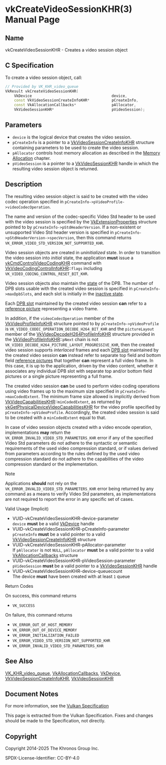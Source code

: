 # vkCreateVideoSessionKHR(3) Manual Page

## Name

vkCreateVideoSessionKHR - Creates a video session object



## [](#_c_specification)C Specification

To create a video session object, call:

```c++
// Provided by VK_KHR_video_queue
VkResult vkCreateVideoSessionKHR(
    VkDevice                                    device,
    const VkVideoSessionCreateInfoKHR*          pCreateInfo,
    const VkAllocationCallbacks*                pAllocator,
    VkVideoSessionKHR*                          pVideoSession);
```

## [](#_parameters)Parameters

- `device` is the logical device that creates the video session.
- `pCreateInfo` is a pointer to a [VkVideoSessionCreateInfoKHR](https://registry.khronos.org/vulkan/specs/latest/man/html/VkVideoSessionCreateInfoKHR.html) structure containing parameters to be used to create the video session.
- `pAllocator` controls host memory allocation as described in the [Memory Allocation](https://registry.khronos.org/vulkan/specs/latest/html/vkspec.html#memory-allocation) chapter.
- `pVideoSession` is a pointer to a [VkVideoSessionKHR](https://registry.khronos.org/vulkan/specs/latest/man/html/VkVideoSessionKHR.html) handle in which the resulting video session object is returned.

## [](#_description)Description

The resulting video session object is said to be created with the video codec operation specified in `pCreateInfo->pVideoProfile->videoCodecOperation`.

The name and version of the codec-specific Video Std header to be used with the video session is specified by the [VkExtensionProperties](https://registry.khronos.org/vulkan/specs/latest/man/html/VkExtensionProperties.html) structure pointed to by `pCreateInfo->pStdHeaderVersion`. If a non-existent or unsupported Video Std header version is specified in `pCreateInfo->pStdHeaderVersion->specVersion`, then this command returns `VK_ERROR_VIDEO_STD_VERSION_NOT_SUPPORTED_KHR`.

Video session objects are created in *uninitialized* state. In order to transition the video session into *initial* state, the application **must** issue a [vkCmdControlVideoCodingKHR](https://registry.khronos.org/vulkan/specs/latest/man/html/vkCmdControlVideoCodingKHR.html) command with [VkVideoCodingControlInfoKHR](https://registry.khronos.org/vulkan/specs/latest/man/html/VkVideoCodingControlInfoKHR.html)::`flags` including `VK_VIDEO_CODING_CONTROL_RESET_BIT_KHR`.

Video session objects also maintain the [state](https://registry.khronos.org/vulkan/specs/latest/html/vkspec.html#dpb-state-and-backing-store) of the DPB. The number of DPB slots usable with the created video session is specified in `pCreateInfo->maxDpbSlots`, and each slot is initially in the [inactive state](https://registry.khronos.org/vulkan/specs/latest/html/vkspec.html#dpb-slot-states).

Each [DPB slot](https://registry.khronos.org/vulkan/specs/latest/html/vkspec.html#dpb-slot) maintained by the created video session **can** refer to a [reference picture](https://registry.khronos.org/vulkan/specs/latest/html/vkspec.html#reference-picture) representing a video frame.

In addition, if the `videoCodecOperation` member of the [VkVideoProfileInfoKHR](https://registry.khronos.org/vulkan/specs/latest/man/html/VkVideoProfileInfoKHR.html) structure pointed to by `pCreateInfo->pVideoProfile` is `VK_VIDEO_CODEC_OPERATION_DECODE_H264_BIT_KHR` and the `pictureLayout` member of the [VkVideoDecodeH264ProfileInfoKHR](https://registry.khronos.org/vulkan/specs/latest/man/html/VkVideoDecodeH264ProfileInfoKHR.html) structure provided in the [VkVideoProfileInfoKHR](https://registry.khronos.org/vulkan/specs/latest/man/html/VkVideoProfileInfoKHR.html)::`pNext` chain is not `VK_VIDEO_DECODE_H264_PICTURE_LAYOUT_PROGRESSIVE_KHR`, then the created video session supports *interlaced* frames and each [DPB slot](https://registry.khronos.org/vulkan/specs/latest/html/vkspec.html#dpb-slot) maintained by the created video session **can** instead refer to separate top field and bottom field [reference pictures](https://registry.khronos.org/vulkan/specs/latest/html/vkspec.html#reference-picture) that together **can** represent a full video frame. In this case, it is up to the application, driven by the video content, whether it associates any individual DPB slot with separate top and/or bottom field pictures or a single picture representing a full frame.

The created video session **can** be used to perform video coding operations using video frames up to the maximum size specified in `pCreateInfo->maxCodedExtent`. The minimum frame size allowed is implicitly derived from [VkVideoCapabilitiesKHR](https://registry.khronos.org/vulkan/specs/latest/man/html/VkVideoCapabilitiesKHR.html)::`minCodedExtent`, as returned by [vkGetPhysicalDeviceVideoCapabilitiesKHR](https://registry.khronos.org/vulkan/specs/latest/man/html/vkGetPhysicalDeviceVideoCapabilitiesKHR.html) for the video profile specified by `pCreateInfo->pVideoProfile`. Accordingly, the created video session is said to be created with a `minCodedExtent` equal to that.

In case of video session objects created with a video encode operation, implementations **may** return the `VK_ERROR_INVALID_VIDEO_STD_PARAMETERS_KHR` error if any of the specified Video Std parameters do not adhere to the syntactic or semantic requirements of the used video compression standard, or if values derived from parameters according to the rules defined by the used video compression standard do not adhere to the capabilities of the video compression standard or the implementation.

Note

Applications **should** not rely on the `VK_ERROR_INVALID_VIDEO_STD_PARAMETERS_KHR` error being returned by any command as a means to verify Video Std parameters, as implementations are not required to report the error in any specific set of cases.

Valid Usage (Implicit)

- [](#VUID-vkCreateVideoSessionKHR-device-parameter)VUID-vkCreateVideoSessionKHR-device-parameter  
  `device` **must** be a valid [VkDevice](https://registry.khronos.org/vulkan/specs/latest/man/html/VkDevice.html) handle
- [](#VUID-vkCreateVideoSessionKHR-pCreateInfo-parameter)VUID-vkCreateVideoSessionKHR-pCreateInfo-parameter  
  `pCreateInfo` **must** be a valid pointer to a valid [VkVideoSessionCreateInfoKHR](https://registry.khronos.org/vulkan/specs/latest/man/html/VkVideoSessionCreateInfoKHR.html) structure
- [](#VUID-vkCreateVideoSessionKHR-pAllocator-parameter)VUID-vkCreateVideoSessionKHR-pAllocator-parameter  
  If `pAllocator` is not `NULL`, `pAllocator` **must** be a valid pointer to a valid [VkAllocationCallbacks](https://registry.khronos.org/vulkan/specs/latest/man/html/VkAllocationCallbacks.html) structure
- [](#VUID-vkCreateVideoSessionKHR-pVideoSession-parameter)VUID-vkCreateVideoSessionKHR-pVideoSession-parameter  
  `pVideoSession` **must** be a valid pointer to a [VkVideoSessionKHR](https://registry.khronos.org/vulkan/specs/latest/man/html/VkVideoSessionKHR.html) handle
- [](#VUID-vkCreateVideoSessionKHR-device-queuecount)VUID-vkCreateVideoSessionKHR-device-queuecount  
  The device **must** have been created with at least `1` queue

Return Codes

On success, this command returns

- `VK_SUCCESS`

On failure, this command returns

- `VK_ERROR_OUT_OF_HOST_MEMORY`
- `VK_ERROR_OUT_OF_DEVICE_MEMORY`
- `VK_ERROR_INITIALIZATION_FAILED`
- `VK_ERROR_VIDEO_STD_VERSION_NOT_SUPPORTED_KHR`
- `VK_ERROR_INVALID_VIDEO_STD_PARAMETERS_KHR`

## [](#_see_also)See Also

[VK\_KHR\_video\_queue](https://registry.khronos.org/vulkan/specs/latest/man/html/VK_KHR_video_queue.html), [VkAllocationCallbacks](https://registry.khronos.org/vulkan/specs/latest/man/html/VkAllocationCallbacks.html), [VkDevice](https://registry.khronos.org/vulkan/specs/latest/man/html/VkDevice.html), [VkVideoSessionCreateInfoKHR](https://registry.khronos.org/vulkan/specs/latest/man/html/VkVideoSessionCreateInfoKHR.html), [VkVideoSessionKHR](https://registry.khronos.org/vulkan/specs/latest/man/html/VkVideoSessionKHR.html)

## [](#_document_notes)Document Notes

For more information, see the [Vulkan Specification](https://registry.khronos.org/vulkan/specs/latest/html/vkspec.html#vkCreateVideoSessionKHR)

This page is extracted from the Vulkan Specification. Fixes and changes should be made to the Specification, not directly.

## [](#_copyright)Copyright

Copyright 2014-2025 The Khronos Group Inc.

SPDX-License-Identifier: CC-BY-4.0